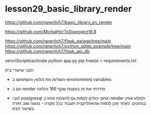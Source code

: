 # lesson29_basic_library_render
https://github.com/ranerlich7/basic_library_on_render

https://github.com/MichalHir/ToDoproject16.8

https://github.com/ranerlich7/flask_garage/tree/main
https://github.com/ranerlich7/python_sqlite_example/tree/main
https://github.com/ranerlich7/flask_api_db

venv\Scripts\activate
python app.py
pip freeze > requirements.txt

לגבי שיעורי בית:
* השלימו את הלוגין והשתמשו ב-environment variables
* גם ב-render
סידרתי את זה במצגת שקף 166 והלאה

* לגבי postgresql אתם יכולים לנסות גם להעלות אותו ב-render ולמלא אותו בנתונים. לאחר מכן לנסות שהאפליקציה תעבוד
בכל מקרה -  נעשה שוב חזרה בשיעור הבא.